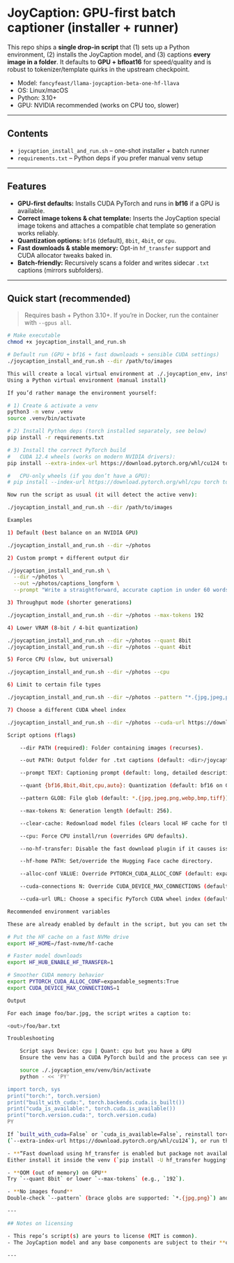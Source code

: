 # JoyCaption: GPU-first batch captioner (installer + runner)

This repo ships a **single drop-in script** that (1) sets up a Python environment, (2) installs the JoyCaption model, and (3) captions **every image in a folder**. It defaults to **GPU + bfloat16** for speed/quality and is robust to tokenizer/template quirks in the upstream checkpoint.

- Model: `fancyfeast/llama-joycaption-beta-one-hf-llava`
- OS: Linux/macOS
- Python: 3.10+
- GPU: NVIDIA recommended (works on CPU too, slower)

---

## Contents

- `joycaption_install_and_run.sh` – one-shot installer + batch runner  
- `requirements.txt` – Python deps if you prefer manual venv setup

---

## Features

- **GPU-first defaults:** Installs CUDA PyTorch and runs in **bf16** if a GPU is available.
- **Correct image tokens & chat template:** Inserts the JoyCaption special image tokens and attaches a compatible chat template so generation works reliably.
- **Quantization options:** `bf16` (default), `8bit`, `4bit`, or `cpu`.
- **Fast downloads & stable memory:** Opt-in `hf_transfer` support and CUDA allocator tweaks baked in.
- **Batch-friendly:** Recursively scans a folder and writes sidecar `.txt` captions (mirrors subfolders).

---

## Quick start (recommended)

> Requires bash + Python 3.10+. If you’re in Docker, run the container with `--gpus all`.

```bash
# Make executable
chmod +x joycaption_install_and_run.sh

# Default run (GPU + bf16 + fast downloads + sensible CUDA settings)
./joycaption_install_and_run.sh --dir /path/to/images

This will create a local virtual environment at ./.joycaption_env, install everything, download the model the first time, and write captions to <images>/joycaptions.
Using a Python virtual environment (manual install)

If you’d rather manage the environment yourself:

# 1) Create & activate a venv
python3 -m venv .venv
source .venv/bin/activate

# 2) Install Python deps (torch installed separately, see below)
pip install -r requirements.txt

# 3) Install the correct PyTorch build
#   CUDA 12.4 wheels (works on modern NVIDIA drivers):
pip install --extra-index-url https://download.pytorch.org/whl/cu124 torch torchvision torchaudio

#   CPU-only wheels (if you don’t have a GPU):
# pip install --index-url https://download.pytorch.org/whl/cpu torch torchvision torchaudio

Now run the script as usual (it will detect the active venv):

./joycaption_install_and_run.sh --dir /path/to/images

Examples

1) Default (best balance on an NVIDIA GPU)

./joycaption_install_and_run.sh --dir ~/photos

2) Custom prompt + different output dir

./joycaption_install_and_run.sh \
  --dir ~/photos \
  --out ~/photos/captions_longform \
  --prompt "Write a straightforward, accurate caption in under 60 words."

3) Throughput mode (shorter generations)

./joycaption_install_and_run.sh --dir ~/photos --max-tokens 192

4) Lower VRAM (8-bit / 4-bit quantization)

./joycaption_install_and_run.sh --dir ~/photos --quant 8bit
./joycaption_install_and_run.sh --dir ~/photos --quant 4bit

5) Force CPU (slow, but universal)

./joycaption_install_and_run.sh --dir ~/photos --cpu

6) Limit to certain file types

./joycaption_install_and_run.sh --dir ~/photos --pattern "*.{jpg,jpeg,png}"

7) Choose a different CUDA wheel index

./joycaption_install_and_run.sh --dir ~/photos --cuda-url https://download.pytorch.org/whl/cu121

Script options (flags)

    --dir PATH (required): Folder containing images (recurses).

    --out PATH: Output folder for .txt captions (default: <dir>/joycaptions).

    --prompt TEXT: Captioning prompt (default: long, detailed description).

    --quant {bf16,8bit,4bit,cpu,auto}: Quantization (default: bf16 on GPU).

    --pattern GLOB: File glob (default: *.{jpg,jpeg,png,webp,bmp,tiff}).

    --max-tokens N: Generation length (default: 256).

    --clear-cache: Redownload model files (clears local HF cache for this model).

    --cpu: Force CPU install/run (overrides GPU defaults).

    --no-hf-transfer: Disable the fast download plugin if it causes issues.

    --hf-home PATH: Set/override the Hugging Face cache directory.

    --alloc-conf VALUE: Override PYTORCH_CUDA_ALLOC_CONF (default: expandable_segments:True).

    --cuda-connections N: Override CUDA_DEVICE_MAX_CONNECTIONS (default: 1).

    --cuda-url URL: Choose a specific PyTorch CUDA wheel index (default: cu124).

Recommended environment variables

These are already enabled by default in the script, but you can set them yourself too:

# Put the HF cache on a fast NVMe drive
export HF_HOME=/fast-nvme/hf-cache

# Faster model downloads
export HF_HUB_ENABLE_HF_TRANSFER=1

# Smoother CUDA memory behavior
export PYTORCH_CUDA_ALLOC_CONF=expandable_segments:True
export CUDA_DEVICE_MAX_CONNECTIONS=1

Output

For each image foo/bar.jpg, the script writes a caption to:

<out>/foo/bar.txt

Troubleshooting

    Script says Device: cpu | Quant: cpu but you have a GPU
    Ensure the venv has a CUDA PyTorch build and the process can see your GPU:

    source ./.joycaption_env/venv/bin/activate
    python - << 'PY'

import torch, sys
print("torch:", torch.version)
print("built_with_cuda:", torch.backends.cuda.is_built())
print("cuda_is_available:", torch.cuda.is_available())
print("torch.version.cuda:", torch.version.cuda)
PY

If `built_with_cuda=False` or `cuda_is_available=False`, reinstall torch with the right CUDA wheels
(`--extra-index-url https://download.pytorch.org/whl/cu124`), or run the container with `--gpus all`.

- **“Fast download using hf_transfer is enabled but package not available”**  
Either install it inside the venv (`pip install -U hf_transfer huggingface_hub`) or add `--no-hf-transfer`.

- **OOM (out of memory) on GPU**  
Try `--quant 8bit` or lower `--max-tokens` (e.g., `192`).

- **No images found**  
Double-check `--pattern` (brace globs are supported: `*.{jpg,png}`) and that `--dir` exists.

---

## Notes on licensing

- This repo’s script(s) are yours to license (MIT is common).  
- The JoyCaption model and any base components are subject to their **own licenses** on Hugging Face. Review and comply with those licenses before use.

---
